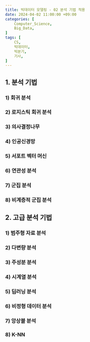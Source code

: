 ```yaml
---
title: 빅데이터 모델링 - 02 분석 기법 적용
date: 2024-04-02 11:00:00 +09:00
categories: [
    Computer_Science,
    Big_Data,
]
tags: [
    CS,
    빅데이터,
    빅분기,
    기사,
]
---
```


## **1. 분석  기법**

### **1) 회귀 분석**

### **2) 로지스틱 회귀 분석**

### **3) 의사결정나무**

### **4) 인공신경망**

### **5) 서포트 벡터 머신**

### **6) 연관성 분석**

### **7) 군집 분석**

### **8) 비계층적 군집 분석**





## **2. 고급 분석 기법**

### **1) 범주형 자료 분석**

### **2) 다변량 분석**

### **3) 주성분 분석**

### **4) 시계열 분석**

### **5) 딥러닝 분석**

### **6) 비정형 데이터 분석**

### **7) 앙상블 분석**

### **8) K-NN**


